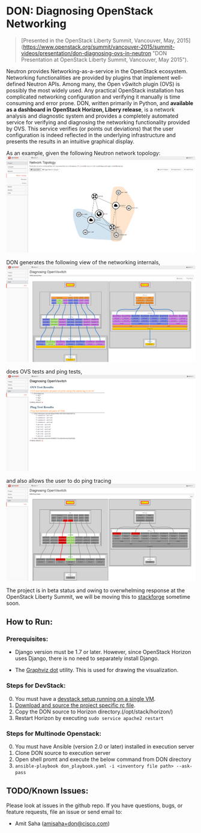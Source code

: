 # DON: Diagnosing OpenStack Networking



> [Presented in the OpenStack Liberty Summit, Vancouver, May, 2015]
(https://www.openstack.org/summit/vancouver-2015/summit-videos/presentation/don-diagnosing-ovs-in-neutron "DON Presentation at OpenStack Liberty Summit, Vancouver, May 2015").

Neutron provides Networking-as-a-service in the OpenStack ecosystem. Networking
functionalities are provided by plugins that implement well-defined Neutron
APIs. Among many, the Open vSwitch plugin (OVS) is possibly the most widely
used. Any practical OpenStack installation has complicated networking
configuration and verifying it manually is time consuming and error prone.
DON, written primarily in Python, and **available as a dashboard in OpenStack
Horizon, Libery release**, is a network analysis and diagnostic system and provides a
completely automated service for verifying and diagnosing the
networking functionality provided by OVS. This service verifies (or points out
deviations) that the user configuration is indeed reflected in the underlying
infrastructure and presents the results in an intuitive graphical display.

As an example, given the following Neutron network topology:
![Neutron: Network Topology](/openstack_dashboard/don/ovs/static/net_topology.png "Neutron: Network Topology")

DON generates the following view of the networking internals,
![DON: Internal View](/openstack_dashboard/don/ovs/static/don_internal.png "DON: Internal View")

does OVS tests and ping tests,
![DON: Analysis](/openstack_dashboard/don/ovs/static/don_analysis.png "DON: Analysis")

and also allows the user to do ping tracing
![DON: Ping Tracer](/openstack_dashboard/don/ovs/static/don_ping_notworking.png "DON: Ping Tracer")

The project is in beta status and owing to overwhelming response at the
OpenStack Liberty Summit, we will be moving this to
[stackforge](https://github.com/stackforge) sometime soon.

## How to Run:

### Prerequisites:

* Django version must be 1.7 or later. However, since OpenStack Horizon uses
  Django, there is no need to separately install Django.

* The [Graphviz dot](http://www.graphviz.org/) utility. This is used for
  drawing the visualization.

### Steps for DevStack:

0. You must have a [devstack setup running on a single VM](http://docs.openstack.org/developer/devstack/guides/single-vm.html).
1. [Download and source the project specific rc file](http://docs.openstack.org/user-guide/common/cli_set_environment_variables_using_openstack_rc.html).
2. Copy the DON source to Horizon directory.(/opt/stack/horizon/)
3. Restart Horizon by executing `sudo service apache2 restart`

### Steps for Multinode Openstack:

0. You must have Ansible (version 2.0 or later) installed in execution server
1. Clone DON source to execution server
2. Open shell promt and execute the below command from DON directory 
3. `ansible-playbook don_playbook.yaml -i <inventory file path> --ask-pass`

## TODO/Known Issues:
Please look at issues in the github repo. If you have questions, bugs, or feature requests, file an issue or send email
to:

* Amit Saha (amisaha+don@cisco.com)
